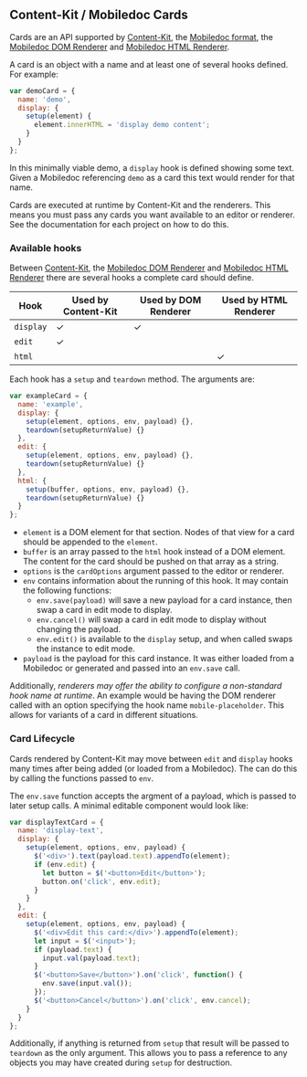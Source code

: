 ## Content-Kit / Mobiledoc Cards

Cards are an API supported by
[Content-Kit](https://github.com/bustlelabs/content-kit-editor),
the [Mobiledoc format](https://github.com/bustlelabs/content-kit-editor/blob/master/MOBILEDOC.md),
the [Mobiledoc DOM Renderer](https://github.com/bustlelabs/mobiledoc-dom-renderer)
and [Mobiledoc HTML Renderer](https://github.com/bustlelabs/mobiledoc-html-renderer).

A card is an object with a name and at least one of several hooks defined. For example:

```js
var demoCard = {
  name: 'demo',
  display: {
    setup(element) {
      element.innerHTML = 'display demo content';
    }
  }
};
```

In this minimally viable demo, a `display` hook is defined showing some text.
Given a Mobiledoc referencing `demo` as a card this text would render for that
name.

Cards are executed at runtime by Content-Kit and the renderers. This means
you must pass any cards you want available to an editor or renderer. See the
documentation for each project on how to do this.

### Available hooks

Between [Content-Kit](https://github.com/bustlelabs/content-kit-editor),
the [Mobiledoc DOM Renderer](https://github.com/bustlelabs/mobiledoc-dom-renderer)
and [Mobiledoc HTML Renderer](https://github.com/bustlelabs/mobiledoc-html-renderer)
there are several hooks a complete card should define.

|Hook|Used by Content-Kit|Used by DOM Renderer|Used by HTML Renderer|
|---|---|---|---|
|`display`|✓|✓||
|`edit`|✓|||
|`html`|||✓|

Each hook has a `setup` and `teardown` method. The arguments are:

```js
var exampleCard = {
  name: 'example',
  display: {
    setup(element, options, env, payload) {},
    teardown(setupReturnValue) {}
  },
  edit: {
    setup(element, options, env, payload) {},
    teardown(setupReturnValue) {}
  },
  html: {
    setup(buffer, options, env, payload) {},
    teardown(setupReturnValue) {}
  }
};
```

* `element` is a DOM element for that section. Nodes of that view for a card
  should be appended to the `element`.
* `buffer` is an array passed to the `html` hook instead of a DOM element.
  The content for the card should be pushed on that array as a string.
* `options` is the `cardOptions` argument passed to the editor or renderer.
* `env` contains information about the running of this hook. It may contain
  the following functions:
  * `env.save(payload)` will save a new payload for a card instance, then
    swap a card in edit mode to display.
  * `env.cancel()` will swap a card in edit mode to display without changing
    the payload.
  * `env.edit()` is available to the `display` setup, and when called swaps
    the instance to edit mode.
* `payload` is the payload for this card instance. It was either loaded from
  a Mobiledoc or generated and passed into an `env.save` call.

Additionally, *renderers may offer the ability to configure a non-standard
hook name at runtime*. An example would be having the DOM renderer called with
an option specifying the hook name `mobile-placeholder`. This allows for
variants of a card in different situations.

### Card Lifecycle

Cards rendered by Content-Kit may move between `edit` and `display` hooks
many times after being added (or loaded from a Mobiledoc). The can do this
by calling the functions passed to `env`.

The `env.save` function accepts the argment of a payload, which is passed to
later setup calls. A minimal editable component would look like:

```js
var displayTextCard = {
  name: 'display-text',
  display: {
    setup(element, options, env, payload) {
      $('<div>').text(payload.text).appendTo(element);
      if (env.edit) {
        let button = $('<button>Edit</button>');
        button.on('click', env.edit);
      }
    }
  },
  edit: {
    setup(element, options, env, payload) {
      $('<div>Edit this card:</div>').appendTo(element);
      let input = $('<input>');
      if (payload.text) {
        input.val(payload.text);
      }
      $('<button>Save</button>').on('click', function() {
        env.save(input.val());
      });
      $('<button>Cancel</button>').on('click', env.cancel);
    }
  }
};
```

Additionally, if anything is returned from `setup` that result will be passed
to `teardown` as the only argument. This allows you to pass a reference to
any objects you may have created during `setup` for destruction.
